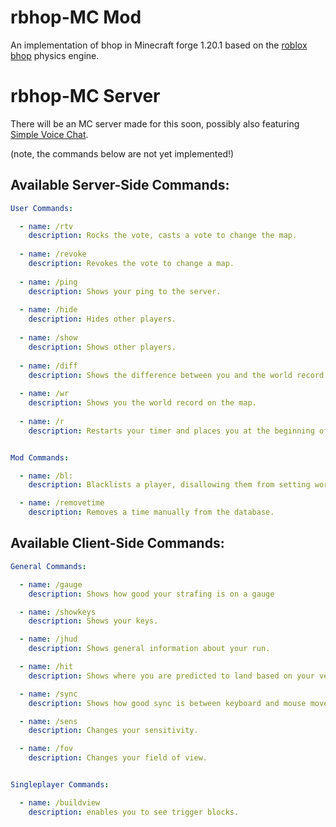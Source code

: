 # rbhop-MC Mod
An implementation of bhop in Minecraft forge 1.20.1 based on the [roblox bhop](https://www.roblox.com/games/5315046213) physics engine.

# rbhop-MC Server
There will be an MC server made for this soon, possibly also featuring [Simple Voice Chat](https://beta.curseforge.com/minecraft/mc-mods/simple-voice-chat/files/4271644).


(note, the commands below are not yet implemented!)
## Available Server-Side Commands:
```yaml
User Commands:

  - name: /rtv
    description: Rocks the vote, casts a vote to change the map.
  
  - name: /revoke
    description: Revokes the vote to change a map.
  
  - name: /ping
    description: Shows your ping to the server.
  
  - name: /hide
    description: Hides other players.
  
  - name: /show
    description: Shows other players.
  
  - name: /diff
    description: Shows the difference between you and the world record bot.
  
  - name: /wr
    description: Shows you the world record on the map.
  
  - name: /r
    description: Restarts your timer and places you at the beginning of the map.


Mod Commands:

  - name: /bl:
    description: Blacklists a player, disallowing them from setting world records.

  - name: /removetime
    description: Removes a time manually from the database.

```

## Available Client-Side Commands:
```yaml
General Commands:

  - name: /gauge
    description: Shows how good your strafing is on a gauge

  - name: /showkeys
    description: Shows your keys.

  - name: /jhud
    description: Shows general information about your run.

  - name: /hit
    description: Shows where you are predicted to land based on your velocity.

  - name: /sync
    description: Shows how good sync is between keyboard and mouse movement.

  - name: /sens
    description: Changes your sensitivity.

  - name: /fov
    description: Changes your field of view. 


Singleplayer Commands:

  - name: /buildview
    description: enables you to see trigger blocks.
```
